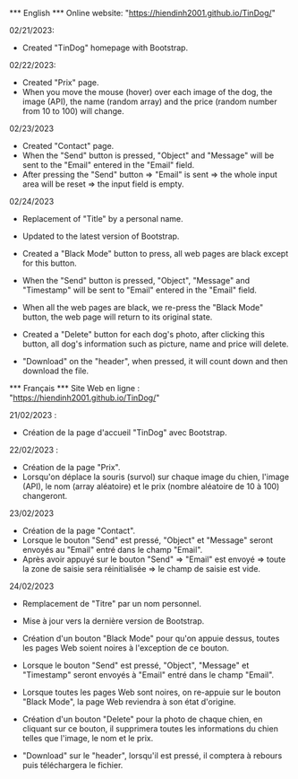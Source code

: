 *** English ***
Online website: "https://hiendinh2001.github.io/TinDog/"

02/21/2023:
- Created "TinDog" homepage with Bootstrap.

02/22/2023:
- Created "Prix" page.
- When you move the mouse (hover) over each image of the dog, the image (API), the name (random array) and the price (random number from 10 to 100) will change.

02/23/2023
- Created "Contact" page.
- When the "Send" button is pressed, "Object" and "Message" will be sent to the "Email" entered in the "Email" field.
- After pressing the "Send" button => "Email" is sent => the whole input area will be reset => the input field is empty.

02/24/2023
- Replacement of "Title" by a personal name.
- Updated to the latest version of Bootstrap.
- Created a "Black Mode" button to press, all web pages are black except for this button.
- When the "Send" button is pressed, "Object", "Message" and "Timestamp" will be sent to "Email" entered in the "Email" field.
- When all the web pages are black, we re-press the "Black Mode" button, the web page will return to its original state.
- Created a "Delete" button for each dog's photo, after clicking this button, all dog's information such as picture, name and price will delete.

- "Download" on the "header", when pressed, it will count down and then download the file.


*** Français ***
Site Web en ligne : "https://hiendinh2001.github.io/TinDog/"

21/02/2023 :
- Création de la page d'accueil "TinDog" avec Bootstrap.

22/02/2023 :
- Création de la page "Prix".
- Lorsqu'on déplace la souris (survol) sur chaque image du chien, l'image (API), le nom (array aléatoire) et le prix (nombre aléatoire de 10 à 100) changeront.

23/02/2023
- Création de la page "Contact".
- Lorsque le bouton "Send" est pressé, "Object" et "Message" seront envoyés au "Email" entré dans le champ "Email".
- Après avoir appuyé sur le bouton "Send" => "Email" est envoyé => toute la zone de saisie sera réinitialisée => le champ de saisie est vide.

24/02/2023
- Remplacement de "Titre" par un nom personnel.
- Mise à jour vers la dernière version de Bootstrap.
- Création d'un bouton "Black Mode" pour qu'on appuie dessus, toutes les pages Web soient noires à l'exception de ce bouton.
- Lorsque le bouton "Send" est pressé, "Object", "Message" et "Timestamp" seront envoyés à "Email" entré dans le champ "Email".
- Lorsque toutes les pages Web sont noires, on re-appuie sur le bouton "Black Mode", la page Web reviendra à son état d'origine.
- Création d'un bouton "Delete" pour la photo de chaque chien, en cliquant sur ce bouton, il supprimera toutes les informations du chien telles que l'image, le nom et le prix.

- "Download" sur le "header", lorsqu'il est pressé, il comptera à rebours puis téléchargera le fichier.
